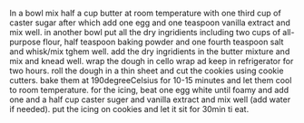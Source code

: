In a bowl mix half a cup butter at room temperature with one third cup of caster sugar after which add one egg and one teaspoon vanilla extract and mix well.
in another bowl put all the dry ingridients including two cups of all-purpose flour, half teaspoon baking powder and one fourth teaspoon salt and whisk/mix tghem well.
add the dry ingridients in the butter mixture and mix and knead well.
wrap the dough in cello wrap ad keep in refrigerator for two hours.
roll the dough in a thin sheet and cut the cookies using cookie cutters.
bake them at 190degreeCelsius for 10-15 minutes and let them cool to room temperature.
for the icing, beat one egg white until foamy and add one and a half cup caster suger and vanilla extract and mix well (add water if needed).
put the icing on cookies and let it sit for 30min ti eat.